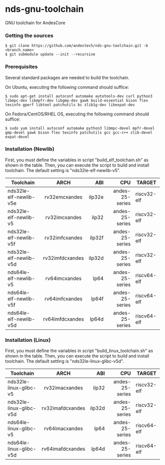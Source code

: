 # nds-gnu-toolchain
GNU toolchain for AndesCore

###  Getting the sources

    $ git clone https://github.com/andestech/nds-gnu-toolchain.git -b <branch_name>
    $ git submodule update --init --recursive

### Prerequisites

Several standard packages are needed to build the toolchain.

On Ubuntu, executing the following command should suffice:

    $ sudo apt-get install autoconf automake autotools-dev curl python3 libmpc-dev libmpfr-dev libgmp-dev gawk build-essential bison flex texinfo gperf libtool patchutils bc zlib1g-dev libexpat-dev

On Fedora/CentOS/RHEL OS, executing the following command should suffice:

    $ sudo yum install autoconf automake python3 libmpc-devel mpfr-devel gmp-devel gawk bison flex texinfo patchutils gcc gcc-c++ zlib-devel expat-devel

### Installation (Newlib)
First, you must define the variables in script "build_elf_toolchain.sh" as shown in the table.
Then, you can execute the script to build and install toolchain.
The default setting is "nds32le-elf-newlib-v5".

Toolchain              | ARCH               | ABI    | CPU                | TARGET
-----------------------|:------------------:|-------:| ------------------:|----------------
nds32le-elf-newlib-v5e | rv32emcxandes      | ilp32e | andes-25-series    | riscv32-elf
nds32le-elf-newlib-v5  | rv32imcxandes      | ilp32  | andes-25-series    | riscv32-elf
nds32le-elf-newlib-v5f | rv32imfcxandes     | ilp32f | andes-25-series    | riscv32-elf
nds32le-elf-newlib-v5d | rv32imfdcxandes    | ilp32d | andes-25-series    | riscv32-elf
nds64le-elf-newlib-v5  | rv64imcxandes      | lp64   | andes-25-series    | riscv64-elf
nds64le-elf-newlib-v5f | rv64imfcxandes     | lp64f  | andes-25-series    | riscv64-elf
nds64le-elf-newlib-v5d | rv64imfdcxandes    | lp64d  | andes-25-series    | riscv64-elf


### Installation (Linux)
First, you must define the variables in script "build_linux_toolchain.sh" as shown in the table.
Then, you can execute the script to build and install toolchain.
The default setting is "nds32le-linux-glibc-v5d".

Toolchain               | ARCH                | ABI    | CPU              | TARGET
------------------------|:-------------------:|-------:| ----------------:|----------------
nds32le-linux-glibc-v5  | rv32imacxandes      | ilp32  | andes-25-series  | riscv32-elf
nds32le-linux-glibc-v5d | rv32imafdcxandes    | ilp32d | andes-25-series  | riscv32-elf
nds64le-linux-glibc-v5  | rv64imacxandes      | lp64   | andes-25-series  | riscv64-elf
nds64le-linux-glibc-v5d | rv64imafdcxandes    | lp64d  | andes-25-series  | riscv64-elf
